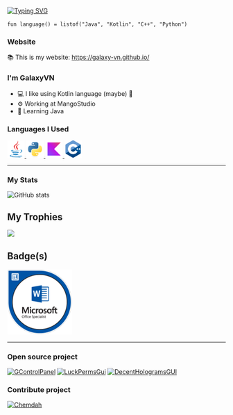 [![Typing SVG](https://readme-typing-svg.herokuapp.com?color=%237F26BD&lines=Hi+there+%F0%9F%91%8B)](https://git.io/typing-svg)
```
fun language() = listof("Java", "Kotlin", "C++", "Python")
```
### Website
📚 This is my website: https://galaxy-vn.github.io/

### I'm GalaxyVN
- 💻 I like using Kotlin language (maybe) 🤔 
- ⚙️ Working at MangoStudio
- 📖 Learning Java

### Languages I Used
<p align="left"> <a href="https://www.java.com" target="_blank" rel="noreferrer"> <img src="https://raw.githubusercontent.com/devicons/devicon/master/icons/java/java-original.svg" alt="java" width="40" height="40"/> </a> <a href="https://www.python.org" target="_blank" rel="noreferrer"> <img src="https://raw.githubusercontent.com/devicons/devicon/master/icons/python/python-original.svg" alt="python" width="40" height="40"/> </a> <a href="https://kotlinlang.org" target="_blank" rel="noreferrer"> <img src="https://raw.githubusercontent.com/devicons/devicon/master/icons/kotlin/kotlin-original.svg" alt="java" width="40" height="40"/> </a> <a href="https://cplusplus.com" target="_blank" rel="noreferrer"> <img src="https://raw.githubusercontent.com/devicons/devicon/master/icons/cplusplus/cplusplus-original.svg" alt="java" width="40" height="40"/> </a> </p>

***

### My Stats
![GitHub stats](https://github-readme-stats.vercel.app/api?username=Galaxy-VN&bg_color=30,003697,490085&title_color=fff&text_color=fff)


## My Trophies
![](https://github-profile-trophy.vercel.app/?username=Galaxy-VN&theme=radical&no-frame=true&no-bg=true&margin-w=4)

## Badge(s)
<img src="./badges/microsoft-word-office-2016.png" alt="Image" width="150" height="150"/>

***

### Open source project
[![GControlPanel](https://github-readme-stats.vercel.app/api/pin/?username=Galaxy-VN&theme=shades-of-purple&repo=GControlPanel)](https://github.com/Galaxy-VN/GControlPanel)
[![LuckPermsGui](https://github-readme-stats.vercel.app/api/pin/?username=Galaxy-VN&theme=shades-of-purple&repo=LuckPermsGUI)](https://github.com/Galaxy-VN/LuckPermsGUI)
[![DecentHologramsGUI](https://github-readme-stats.vercel.app/api/pin/?username=Galaxy-VN&theme=shades-of-purple&repo=DecentHologramsGUI)](https://github.com/Galaxy-VN/DecentHologramsGUI)

### Contribute project
[![Chemdah](https://github-readme-stats.vercel.app/api/pin/?username=Taboolib&theme=shades-of-purple&repo=Chemdah)](https://github.com/Galaxy-VN/Chemdah)
